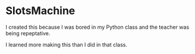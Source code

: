 # SlotsMachine

I created this because I was bored in my Python class and the teacher was being repeptative.

I learned more making this than I did in that class.
